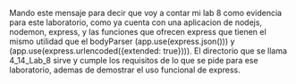 Mando este mensaje para decir que voy a contar mi lab 8 como evidencia para
este laboratorio, como ya cuenta con una aplicacion de nodejs, nodemon, 
express, y las funciones que ofrecen express que tienen el mismo utilidad que 
el bodyParser (app.use(express.json())) y (app.use(express.urlencoded({extended: true}))).
El directorio que se llama 4_14_Lab_8 sirve y cumple los requisitos de lo que 
se pide para ese laboratorio, ademas de demostrar el uso funcional de express.